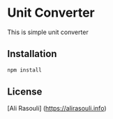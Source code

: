 # Unit Converter

This is simple unit converter

## Installation

```bash
npm install
```

## License

[Ali Rasouli] (https://alirasouli.info)
